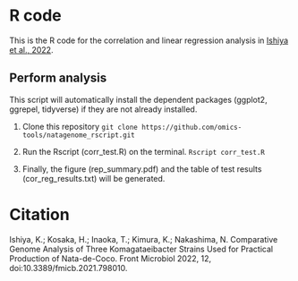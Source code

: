 # R code
This is the R code for the correlation and linear regression analysis in [Ishiya et al., 2022](http://journal.frontiersin.org/article/10.3389/fmicb.2021.798010/full?&utm_source=Email_to_authors_&utm_medium=Email&utm_content=T1_11.5e1_author&utm_campaign=Email_publication&field=&journalName=Frontiers_in_Microbiology&id=798010). 

## Perform analysis

This script will automatically install the dependent packages (ggplot2, ggrepel, tidyverse) if they are not already installed.

1. Clone this repository
`git clone https://github.com/omics-tools/natagenome_rscript.git`

2. Run the Rscript (corr_test.R) on the terminal.
`Rscript corr_test.R`

3. Finally, the figure (rep_summary.pdf) and the table of test results (cor_reg_results.txt) will be generated.


# Citation 

Ishiya, K.; Kosaka, H.; Inaoka, T.; Kimura, K.; Nakashima, N. Comparative Genome Analysis of Three Komagataeibacter Strains Used for Practical Production of Nata-de-Coco. Front Microbiol 2022, 12, doi:10.3389/fmicb.2021.798010.
